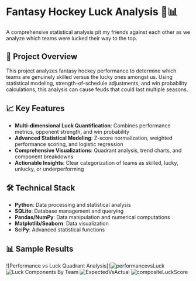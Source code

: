 # Fantasy Hockey Luck Analysis 🏒📊

A comprehensive statistical analysis pit my friends against each other as we analyze which teams were lucked their way to the top.

## 🎯 Project Overview

This project analyzes fantasy hockey performance to determine which teams are genuinely skilled versus the lucky ones amongst us. Using statistical modeling, strength-of-schedule adjustments, and win probability calculations, this analysis can cause feuds that could last multiple seasons.

## 📈 Key Features

- **Multi-dimensional Luck Quantification**: Combines performance metrics, opponent strength, and win probability
- **Advanced Statistical Modeling**: Z-score normalization, weighted performance scoring, and logistic regression
- **Comprehensive Visualizations**: Quadrant analysis, trend charts, and component breakdowns
- **Actionable Insights**: Clear categorization of teams as skilled, lucky, unlucky, or underperforming

## 🛠️ Technical Stack

- **Python**: Data processing and statistical analysis
- **SQLite**: Database management and querying
- **Pandas/NumPy**: Data manipulation and numerical computations
- **Matplotlib/Seaborn**: Data visualization
- **SciPy**: Advanced statistical functions

## 📊 Sample Results

![Performance vs Luck Quadrant Analysis](![performancevsLuck](https://github.com/user-attachments/assets/df46ab26-8207-48cf-8fb6-b1ec42839ade)
![Luck Components By Team](https://github.com/user-attachments/assets/1e4a9bd5-b4dd-4ecf-b081-2299365884cf)
![ExpectedVsActual](https://github.com/user-attachments/assets/1b9d0fb7-0886-466f-b63a-eba633d9c82d)
![compositeLuckScore](https://github.com/user-attachments/assets/6ac362c5-33e6-4fbc-ae4c-63178ca5f418)
